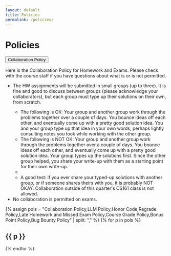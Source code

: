 ```yaml
---
layout: default
title: Policies
permalink: /policies/
---
```


# Policies

 <div class="card mb-3">
    <div class="card-header">
      <button class="btn btn-link text-decoration-none"
              type="button"
              data-bs-toggle="collapse"
              data-bs-target="#cardOne"
              aria-expanded="false"
              aria-controls="cardOne">
        Collaboration Policy
      </button>
    </div>
    <div id="cardOne" class="collapse">
      <div class="card-body">

Here is the Collaboration Policy for Homework and Exams. Please check with the course staff if you have questions about what is or is not permitted.
<ul><li>
The HW assignments will be submitted in small groups (up to three). It is fine and good to discuss between groups (please acknowledge your collaborators), but each group must type up their solutions on their own, from scratch.</li>
<ul><li>
The following is OK: Your group and another group work through the problems together over a couple of days. You bounce ideas off each other, and eventually come up with a pretty good solution idea. You and your group type up that idea in your own words, perhaps lightly consulting notes you took while working with the other group.</li>
<li>The following is NOT OK: Your group and another group work through the problems together over a couple of days. You bounce ideas off each other, and eventually come up with a pretty good solution idea. Your group types up the solutions first. Since the other group helped, you share your write-up with them as a starting point for their own write-up.<li>
<li>A good test: if you ever share your typed-up solutions with another group, or if someone shares theirs with you, it is probably NOT OKAY.
Collaboration outside of this quarter's CS161 class is not allowed.</li></ul>
</li>
<li>
No collaboration is permitted on exams.      
</li></ul>

</div>
    </div>
  </div>

{% assign pols = "Collaboration Policy,LLM Policy,Honor Code,Regrade Policy,Late Homework and Missed Exam Policy,Course Grade Policy,Bonus Point Policy,Bug Bounty Policy" | split: "," %}
{% for p in pols %}
<div class="panel policy-panel">
  <h2>{{ p }}</h2>
  <!-- Policy text here -->
</div>
{% endfor %}
